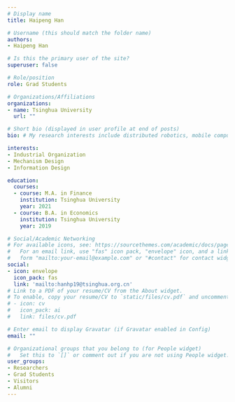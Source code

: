 ```yaml
---
# Display name
title: Haipeng Han

# Username (this should match the folder name)
authors:
- Haipeng Han

# Is this the primary user of the site?
superuser: false

# Role/position
role: Grad Students

# Organizations/Affiliations
organizations:
- name: Tsinghua University
  url: ""

# Short bio (displayed in user profile at end of posts)
bio: # My research interests include distributed robotics, mobile computing and programmable matter.

interests:
- Industrial Organization
- Mechanism Design
- Information Design

education:
  courses:
  - course: M.A. in Finance
    institution: Tsinghua University
    year: 2021
  - course: B.A. in Economics
    institution: Tsinghua University
    year: 2019

# Social/Academic Networking
# For available icons, see: https://sourcethemes.com/academic/docs/page-builder/#icons
#   For an email link, use "fas" icon pack, "envelope" icon, and a link in the
#   form "mailto:your-email@example.com" or "#contact" for contact widget.
social:
- icon: envelope
  icon_pack: fas
  link: 'mailto:hanhp19@tsinghua.org.cn'
# Link to a PDF of your resume/CV from the About widget.
# To enable, copy your resume/CV to `static/files/cv.pdf` and uncomment the lines below.
# - icon: cv
#   icon_pack: ai
#   link: files/cv.pdf

# Enter email to display Gravatar (if Gravatar enabled in Config)
email: ""

# Organizational groups that you belong to (for People widget)
#   Set this to `[]` or comment out if you are not using People widget.
user_groups:
- Researchers
- Grad Students
- Visitors
- Alumni
---
```

